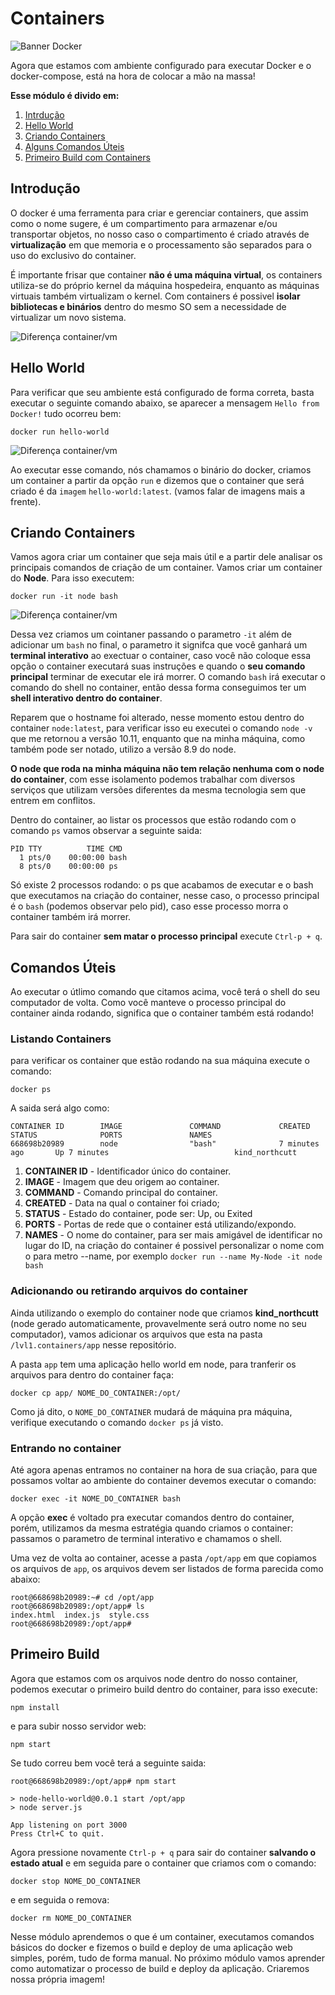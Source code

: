 # Containers

![Banner Docker](../assets/docker-banner-1.jpg)

Agora que estamos com ambiente configurado para executar Docker e o docker-compose, está na hora de colocar a mão na massa!


**Esse módulo é divido em:**

1. [Intrdução](#introdução)
2. [Hello World](#hello-world)
3. [Criando Containers](#criando-containers)
4. [Alguns Comandos Úteis](#comandos-úteis)
5. [Primeiro Build com Containers](#Primeiro-Build)

## Introdução

O docker é uma ferramenta para criar e gerenciar containers, que assim como o nome sugere, é um compartimento para armazenar e/ou transportar objetos, no nosso caso o compartimento é criado através de **virtualização** em que memoria e o processamento são separados para o uso do exclusivo do container.

É importante frisar que container **não é uma máquina virtual**, os containers utiliza-se do próprio kernel da máquina hospedeira, enquanto as máquinas virtuais também virtualizam o kernel. Com containers é possivel **isolar bibliotecas e binários** dentro do mesmo SO sem a necessidade de virtualizar um novo sistema.

![Diferença container/vm](https://cdn-images-1.medium.com/max/1200/1*9WTam0ymAdSTrfbr7aV6oQ.png)

## Hello World

Para verificar que seu ambiente está configurado de forma correta, basta executar o seguinte comando abaixo, se aparecer a mensagem `Hello from Docker!` tudo ocorreu bem:

```
docker run hello-world
```
![Diferença container/vm](../assets/git-hello.gif)

Ao executar esse comando, nós chamamos o binário do docker, criamos um container a partir da opção ``run`` e dizemos que o container que será criado é da `imagem` ``hello-world:latest``. (vamos falar de imagens mais a frente).

## Criando Containers

Vamos agora criar um container que seja mais útil e a partir dele analisar os principais comandos de criação de um container. Vamos criar um container do **Node**. Para isso executem:

```
docker run -it node bash
```

![Diferença container/vm](../assets/docker-run-node.gif)

Dessa vez criamos um cointaner passando o parametro ``-it`` além de adicionar um ``bash`` no final, o parametro it signifca que você ganhará um **terminal interativo** ao exectuar o container, caso você não coloque essa opção o container executará suas instruções e quando o **seu comando principal** terminar de executar ele irá morrer. O comando ``bash`` irá executar o comando do shell no container, então dessa forma conseguimos ter um **shell interativo dentro do container**.

Reparem que o hostname foi alterado, nesse momento estou dentro do container ``node:latest``, para verificar isso eu executei o comando ``node -v`` que me retornou a versão 10.11, enquanto que na minha máquina, como também pode ser notado, utilizo a versão 8.9 do node.

**O node que roda na minha máquina não tem relação nenhuma com o node do container**, com esse isolamento podemos trabalhar com diversos serviços que utilizam versões diferentes da mesma tecnologia sem que entrem em conflitos.

Dentro do container, ao listar os processos que estão rodando com o comando ``ps`` vamos observar a seguinte saida:

```
PID TTY          TIME CMD
  1 pts/0    00:00:00 bash
  8 pts/0    00:00:00 ps

```

Só existe 2 processos rodando: o ps que acabamos de executar e o bash que executamos na criação do container, nesse caso, o processo principal é o ``bash`` (podemos observar pelo pid), caso esse processo morra o container também irá morrer.

Para sair do container  **sem matar o processo principal** execute ``Ctrl-p + q``.

## Comandos Úteis

Ao executar o útlimo comando que citamos acima, você terá o shell do seu computador de volta. Como você manteve o processo principal do container ainda rodando, significa que o container também está rodando!

### Listando Containers
para verificar os container que estão rodando na sua máquina execute o comando:

```
docker ps
```

A saida será algo como:

```
CONTAINER ID        IMAGE               COMMAND             CREATED             STATUS              PORTS               NAMES
668698b20989        node                "bash"              7 minutes ago       Up 7 minutes                            kind_northcutt
```

1. **CONTAINER ID** - Identificador único do container.
2. **IMAGE** - Imagem que deu origem ao container.
3. **COMMAND** - Comando principal do container.
4. **CREATED** - Data na qual o container foi criado;
5. **STATUS** - Estado do container, pode ser: Up, ou Exited
6. **PORTS** - Portas de rede que o container está utilizando/expondo.
7. **NAMES** - O nome do container, para ser mais amigável de identificar no lugar do ID, na criação do container é possivel personalizar o nome com o para metro --name, por exemplo ``docker run --name My-Node -it node bash``

### Adicionando ou retirando arquivos do container

Ainda utilizando o exemplo do container node que criamos **kind_northcutt** (node gerado automaticamente, provavelmente será outro nome no seu computador), vamos adicionar os arquivos que esta na pasta ``/lvl1.containers/app`` nesse repositório.

A pasta ``app`` tem uma aplicação hello world em node, para tranferir os arquivos para dentro do container faça:

```
docker cp app/ NOME_DO_CONTAINER:/opt/
```

Como já dito, o `NOME_DO_CONTAINER` mudará de máquina pra máquina, verifique executando o comando ``docker ps`` já visto.

### Entrando no container

Até agora apenas entramos no container na hora de sua criação, para que possamos voltar ao ambiente do container devemos executar o comando:

```
docker exec -it NOME_DO_CONTAINER bash
```

A opção **exec** é voltado pra executar comandos dentro do container, porém, utilizamos da mesma estratégia quando criamos o container: passamos o parametro de terminal interativo e chamamos o shell.

Uma vez de volta ao container, acesse a pasta ``/opt/app`` em que copiamos os arquivos de `app`, os arquivos devem ser listados de forma parecida como abaixo:

```
root@668698b20989:~# cd /opt/app
root@668698b20989:/opt/app# ls
index.html  index.js  style.css
root@668698b20989:/opt/app#
```

## Primeiro Build

Agora que estamos com os arquivos node dentro do nosso container, podemos executar o primeiro build dentro do container, para isso execute:

```
npm install
```

e para subir nosso servidor web:

```
npm start
```

Se tudo correu bem você terá a seguinte saida:

```
root@668698b20989:/opt/app# npm start

> node-hello-world@0.0.1 start /opt/app
> node server.js

App listening on port 3000
Press Ctrl+C to quit.
```

Agora pressione novamente ``Ctrl-p + q`` para sair do container **salvando o estado atual** e em seguida pare o container que criamos com o comando:

```
docker stop NOME_DO_CONTAINER
```

e em seguida o remova:

```
docker rm NOME_DO_CONTAINER
```

Nesse módulo aprendemos o que é um container, executamos comandos básicos do docker e fizemos o build e deploy de uma aplicação web simples, porém, tudo de forma manual. No próximo módulo vamos aprender como automatizar o processo de build e deploy da aplicação. Criaremos nossa própria imagem!
